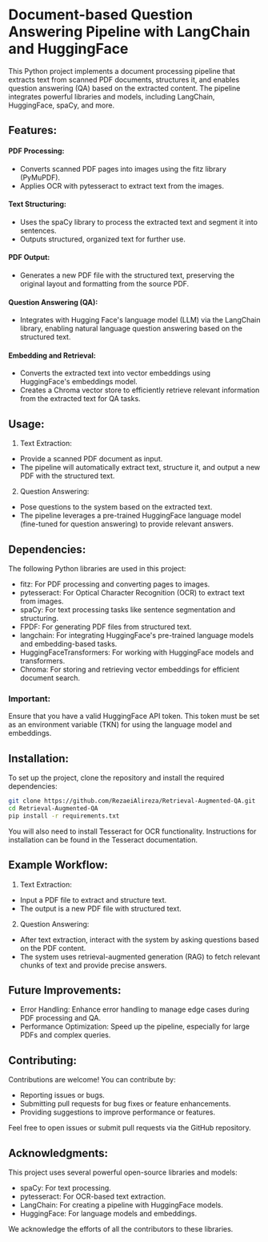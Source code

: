 # Document-based Question Answering Pipeline with LangChain and HuggingFace

This Python project implements a document processing pipeline that extracts text from scanned PDF documents, structures it, and enables question answering (QA) based on the extracted content. The pipeline integrates powerful libraries and models, including LangChain, HuggingFace, spaCy, and more.

## Features:

#### PDF Processing:

- Converts scanned PDF pages into images using the fitz library (PyMuPDF).
- Applies OCR with pytesseract to extract text from the images.

#### Text Structuring:

- Uses the spaCy library to process the extracted text and segment it into sentences.
- Outputs structured, organized text for further use.

#### PDF Output:

- Generates a new PDF file with the structured text, preserving the original layout and formatting from the source PDF.

#### Question Answering (QA):

- Integrates with Hugging Face's language model (LLM) via the LangChain library, enabling natural language question answering based on the structured text.

#### Embedding and Retrieval:

- Converts the extracted text into vector embeddings using HuggingFace's embeddings model.
- Creates a Chroma vector store to efficiently retrieve relevant information from the extracted text for QA tasks.

## Usage:
1. Text Extraction:
- Provide a scanned PDF document as input.
- The pipeline will automatically extract text, structure it, and output a new PDF with the structured text.
2. Question Answering:
- Pose questions to the system based on the extracted text.
- The pipeline leverages a pre-trained HuggingFace language model (fine-tuned for question answering) to provide relevant answers.

## Dependencies:

The following Python libraries are used in this project:

- fitz: For PDF processing and converting pages to images.
- pytesseract: For Optical Character Recognition (OCR) to extract text from images.
- spaCy: For text processing tasks like sentence segmentation and structuring.
- FPDF: For generating PDF files from structured text.
- langchain: For integrating HuggingFace's pre-trained language models and embedding-based tasks.
- HuggingFaceTransformers: For working with HuggingFace models and transformers.
- Chroma: For storing and retrieving vector embeddings for efficient document search.

### Important:

Ensure that you have a valid HuggingFace API token. This token must be set as an environment variable (TKN) for using the language model and embeddings.

## Installation:

To set up the project, clone the repository and install the required dependencies:

```bash
git clone https://github.com/RezaeiAlireza/Retrieval-Augmented-QA.git
cd Retrieval-Augmented-QA
pip install -r requirements.txt
```

You will also need to install Tesseract for OCR functionality. Instructions for installation can be found in the Tesseract documentation.

## Example Workflow:

1. Text Extraction:

- Input a PDF file to extract and structure text.
- The output is a new PDF file with structured text.

2. Question Answering:

- After text extraction, interact with the system by asking questions based on the PDF content.
- The system uses retrieval-augmented generation (RAG) to fetch relevant chunks of text and provide precise answers.

## Future Improvements:

- Error Handling: Enhance error handling to manage edge cases during PDF processing and QA.
- Performance Optimization: Speed up the pipeline, especially for large PDFs and complex queries.

## Contributing:

Contributions are welcome! You can contribute by:

- Reporting issues or bugs.
- Submitting pull requests for bug fixes or feature enhancements.
- Providing suggestions to improve performance or features.

Feel free to open issues or submit pull requests via the GitHub repository.

## Acknowledgments:

This project uses several powerful open-source libraries and models:

- spaCy: For text processing.
- pytesseract: For OCR-based text extraction.
- LangChain: For creating a pipeline with HuggingFace models.
- HuggingFace: For language models and embeddings.

We acknowledge the efforts of all the contributors to these libraries.
